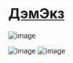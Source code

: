 # [ДэмЭкз](https://bom.firpo.ru/Public/86)

![image](https://github.com/user-attachments/assets/38324075-d5eb-4df9-bc35-68a218624077)

![image](https://github.com/user-attachments/assets/ef36e9eb-02cb-4252-9db1-252b0aff40c5)
![image](https://github.com/user-attachments/assets/7402caa1-10e0-4980-968c-39fecbed7482)

